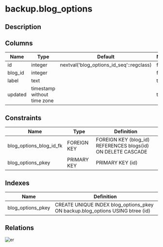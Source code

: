 # backup.blog_options

## Description

## Columns

| Name    | Type                        | Default                                  | Nullable | Parents                         |
| ------- | --------------------------- | ---------------------------------------- | -------- | ------------------------------- |
| id      | integer                     | nextval('blog_options_id_seq'::regclass) | false    |                                 |
| blog_id | integer                     |                                          | false    | [backup.blogs](backup.blogs.md) |
| label   | text                        |                                          | true     |                                 |
| updated | timestamp without time zone |                                          | true     |                                 |

## Constraints

| Name                    | Type        | Definition                                                   |
| ----------------------- | ----------- | ------------------------------------------------------------ |
| blog_options_blog_id_fk | FOREIGN KEY | FOREIGN KEY (blog_id) REFERENCES blogs(id) ON DELETE CASCADE |
| blog_options_pkey       | PRIMARY KEY | PRIMARY KEY (id)                                             |

## Indexes

| Name              | Definition                                                                    |
| ----------------- | ----------------------------------------------------------------------------- |
| blog_options_pkey | CREATE UNIQUE INDEX blog_options_pkey ON backup.blog_options USING btree (id) |

## Relations

![er](backup.blog_options.svg)
